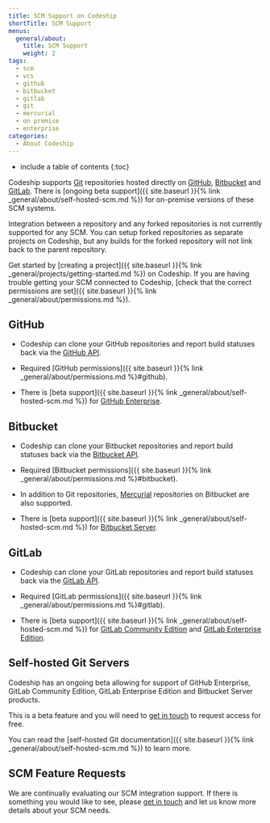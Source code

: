 ```yaml
---
title: SCM Support on Codeship
shortTitle: SCM Support
menus:
  general/about:
    title: SCM Support
    weight: 2
tags:
  - scm
  - vcs
  - github
  - bitbucket
  - gitlab
  - git
  - mercurial
  - on premise
  - enterprise
categories:
  - About Codeship  
---
```


* include a table of contents
{:toc}

Codeship supports [Git](https://git-scm.com) repositories hosted directly on [GitHub](https://github.com), [Bitbucket](https://bitbucket.org) and [GitLab](https://about.gitlab.com). There is [ongoing beta support]({{ site.baseurl }}{% link _general/about/self-hosted-scm.md %}) for on-premise versions of these SCM systems.

Integration between a repository and any forked repositories is not currently supported for any SCM. You can setup forked repositories as separate projects on Codeship, but any builds for the forked repository will not link back to the parent repository.

Get started by [creating a project]({{ site.baseurl }}{% link _general/projects/getting-started.md %}) on Codeship. If you are having trouble getting your SCM connected to Codeship, [check that the correct permissions are set]({{ site.baseurl }}{% link _general/about/permissions.md %}).

## GitHub

* Codeship can clone your GitHub repositories and report build statuses back via the [GitHub API](https://developer.github.com/v3/repos/statuses).

* Required [GitHub permissions]({{ site.baseurl }}{% link _general/about/permissions.md %}#github).

* There is [beta support]({{ site.baseurl }}{% link _general/about/self-hosted-scm.md %}) for [GitHub Enterprise](https://enterprise.github.com/home).

## Bitbucket

* Codeship can clone your Bitbucket repositories and report build statuses back via the [Bitbucket API](https://confluence.atlassian.com/bitbucket/buildstatus-resource-779295267.html).

* Required [Bitbucket permissions]({{ site.baseurl }}{% link _general/about/permissions.md %}#bitbucket).

* In addition to Git repositories, [Mercurial](https://www.mercurial-scm.org) repositories on Bitbucket are also supported.

* There is [beta support]({{ site.baseurl }}{% link _general/about/self-hosted-scm.md %}) for [Bitbucket Server](https://www.atlassian.com/software/bitbucket/server).

## GitLab

* Codeship can clone your GitLab repositories and report build statuses back via the [GitLab API](https://docs.gitlab.com/ce/api/commits.html#commit-status).

* Required [GitLab permissions]({{ site.baseurl }}{% link _general/about/permissions.md %}#gitlab).

* There is [beta support]({{ site.baseurl }}{% link _general/about/self-hosted-scm.md %}) for [GitLab Community Edition](https://gitlab.com/gitlab-org/gitlab-ce) and [GitLab Enterprise Edition](https://about.gitlab.com/gitlab-ee).

## Self-hosted Git Servers

Codeship has an ongoing beta allowing for support of GitHub Enterprise, GitLab Community Edition, GitLab Enterprise Edition and Bitbucket Server products.

This is a beta feature and you will need to [get in touch](mailto:solutions@codeship.com) to request access for free.

You can read the [self-hosted Git documentation]({{ site.baseurl }}{% link _general/about/self-hosted-scm.md %}) to learn more.

## SCM Feature Requests

We are continually evaluating our SCM integration support. If there is something you would like to see, please [get in touch](mailto:support@codeship.com) and let us know more details about your SCM needs.
